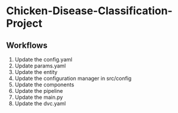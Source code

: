 # Chicken-Disease-Classification-Project


## Workflows

1. Update the config.yaml
2. Update params.yaml
3. Update the entity
4. Update the configuration manager in src/config
5. Update the components
6. Update the pipeline
7. Update the main.py
8. Update the dvc.yaml
